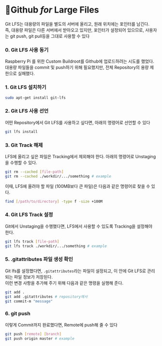 # 📝**Github** *for* **Large Files**
Git LFS는 대용량의 파일을 별도의 서버에 올리고, 원래 위치에는 포인터를 남긴다.  
즉, 대용량 파일은 다른 서버에서 받아오고 있지만, 포인터가 설정되어 있으므로, 사용자는 git push, git pull등을 그대로 사용할 수 있다

### 0. Git LFS 사용 동기
Raspberry Pi 를 위한 Custom Buildroot를 Github에 업로드하려는 시도를 했었다.
대용량 파일들을 commit 및 push하기 위해 필요했지만, 전체 Repository의 용량 제한으로 실패했다.

### 1. Git LFS 설치하기
```bash
sudo apt-get install git-lfs
```
### 2. Git LFS 사용 선언
어떤 Repository에서 Git LFS를 사용하고 싶다면, 아래의 명령어로 선언할 수 있다
```bash
git lfs install
```
### 3. Git Track 해제
LFS에 올리고 싶은 파일은 Tracking에서 제외해야 한다. 아래의 명령어로 Unstaging을 수행할 수 있다.
```bash
git rm --cached [file-path]
git rm --cached ./workdir/.../something # example
```
이때, LFS에 올려야 할 파일 (100MB보다 큰 파일)은 다음과 같은 명령어로 찾을 수 있다.
```bash
find [/path/to/directory] -type f -size +100M
```
### 4. Git LFS Track 설정
Git에서 Unstaging을 수행했다면, LFS에서 사용할 수 있도록 Tracking을 설정해야 한다.
```bash
git lfs track [file-path]
git lfs track ./workdir/.../something # example
```
### 5. .gitattributes 파일 생성 확인
Git lfs를 설정했다면, `.gitattributes`라는 파일이 설정되고, 이 안에 Git LFS로 관리되는 파일 정보가 저장된다.  
이런 변경 사항을 추가해 주기 위해 다음과 같은 명령을 실행해 준다.
```bash
git add .
git add .gitattributes # repository에서
git commit-m "message"
```
### 6. git push
이렇게 Commit까지 완료했다면, Remote에 push해 줄 수 있다
```bash
git push [remote] [branch]
git push origin master # example
```
